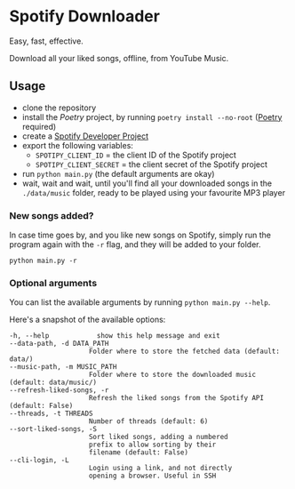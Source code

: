 # Spotify Downloader

Easy, fast, effective.

Download all your liked songs, offline, from YouTube Music.

## Usage
- clone the repository
- install the *Poetry* project, by running `poetry install --no-root` ([Poetry](https://python-poetry.org/docs/main/#installing-with-the-official-installer) required)
- create a [Spotify Developer Project](https://developer.spotify.com/dashboard)
- export the following variables:
  - `SPOTIPY_CLIENT_ID` = the client ID of the Spotify project
  - `SPOTIPY_CLIENT_SECRET` = the client secret of the Spotify project
- run `python main.py` (the default arguments are okay)
- wait, wait and wait, until you'll find all your downloaded songs in the `./data/music` folder,
  ready to be played using your favourite MP3 player

### New songs added?

In case time goes by, and you like new songs on Spotify,
simply run the program again with the `-r` flag,
and they will be added to your folder.

```shell
python main.py -r
```

### Optional arguments
You can list the available arguments by running `python main.py --help`.

Here's a snapshot of the available options:
```
-h, --help            show this help message and exit
--data-path, -d DATA_PATH
                    Folder where to store the fetched data (default: data/)
--music-path, -m MUSIC_PATH
                    Folder where to store the downloaded music (default: data/music/)
--refresh-liked-songs, -r
                    Refresh the liked songs from the Spotify API (default: False)
--threads, -t THREADS
                    Number of threads (default: 6)
--sort-liked-songs, -S
                    Sort liked songs, adding a numbered
                    prefix to allow sorting by their
                    filename (default: False)
--cli-login, -L
                    Login using a link, and not directly
                    opening a browser. Useful in SSH
```

